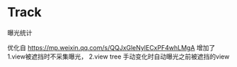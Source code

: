 # Track
曝光统计

优化自 https://mp.weixin.qq.com/s/QQJxGleNylECxPF4whLMgA
增加了 
1.view被遮挡时不采集曝光，
2.view tree 手动变化时自动曝光之前被遮挡的view
